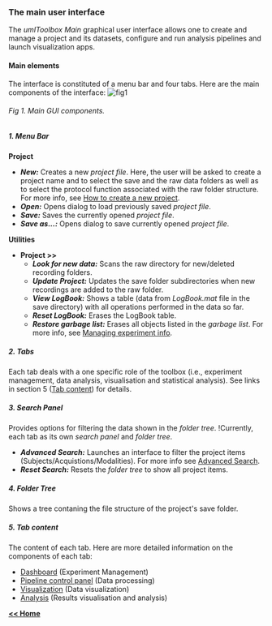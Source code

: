### The main user interface

The *umIToolbox Main* graphical user interface allows one to create and manage a project and its datasets, configure and run analysis pipelines and launch visualization apps. 
#### Main elements
The interface is constituted of a menu bar and four tabs. Here are the main components of the interface:
![fig1](/assets/img/umIT_mainGUI_mainComp.png)
###### Fig 1. Main GUI components.   

##### 1. Menu Bar
**Project**
* ***New:*** Creates a new *project file*. Here, the user will be asked to create a project name and to select the save and the raw data folders as well as to select the protocol function associated with the raw folder structure. For more info, see [How to create a new project](/ht_create_new_project.md).
* ***Open:*** Opens dialog to load previously saved *project file*.
* ***Save:*** Saves the currently opened *project file*.
* ***Save as...:*** Opens dialog to save currently opened *project file*.   

**Utilities**
* **Project >>**
    * ***Look for new data:*** Scans the raw directory for new/deleted recording folders.
    * ***Update Project:*** Updates the save folder subdirectories when new recordings are added to the raw folder.
    * ***View LogBook:*** Shows a table (data from *LogBook.mat* file in the save directory) with all operations performed in the data so far.
    * ***Reset LogBook:*** Erases the LogBook table.
    * ***Restore garbage list:*** Erases all objects listed in the *garbage list*. For more info, see [Managing experiment info](/ht_manage_exp.md).

##### 2. Tabs
Each tab deals with a one specific role of the toolbox (i.e., experiment management, data analysis, visualisation and statistical analysis). See links in section 5 ([Tab content](#tab-content)) for details.
##### 3. Search Panel
Provides options for filtering the data shown in the *folder tree*.
!Currently, each tab as its own *search panel* and *folder tree*.
* ***Advanced Search:*** Launches an interface to filter the project items (Subjects/Acquistions/Modalities). For more info see [Advanced Search](/ht_use_advanced_search.md).
* ***Reset Search:*** Resets the *folder tree* to show all project items.

##### 4. Folder Tree
Shows a tree contaning the file structure of the project's save folder.
##### 5. Tab content
The content of each tab. 
Here are more detailed information on the components of each tab:
* [Dashboard](/dashboard_tab.md) (Experiment Management)
* [Pipeline control panel](/pipeline_tab.md) (Data processing)
* [Visualization](/visualization_tab.md) (Data visualization)
* [Analysis](/analysis_tab.md) (Results visualisation and analysis)




[**<< Home**](/index.md)                                                                   